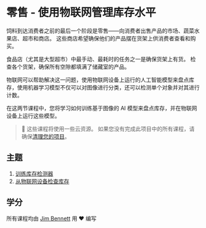# 零售 - 使用物联网管理库存水平

饲料到达消费者之前的最后一个阶段是零售——向消费者出售产品的市场、蔬菜水果店、超市和商店。 这些商店希望确保他们的产品摆在货架上供消费者查看和购买。

食品店（尤其是大型超市）中最手动、最耗时的任务之一是确保货架上有货。 检查各个货架，确保所有空隙都填满了储藏室的产品。

物联网可以帮助解决这一问题，使用物联网设备上运行的人工智能模型来盘点库存，使用机器学习模型不仅可以对图像进行分类，还可以检测单个对象并对其进行计数。

在这两节课程中，您将学习如何训练基于图像的 AI 模型来盘点库存，并在物联网设备上运行这些模型。

> 💁 这些课程将使用一些云资源。 如果您没有完成此项目中的所有课程，请确保[清理您的项目](../../clean-up.md)。

## 主题

1. [训练库存检测器](../lessons/1-train-stock-detector/translations/README.zh-cn.md)
2. [从物联网设备检查库存](../lessons/2-check-stock-device/translations/README.zh-cn.md)

## 学分

所有课程均由 [Jim Bennett](https://GitHub.com/JimBobBennett) 用 ♥️ 编写
